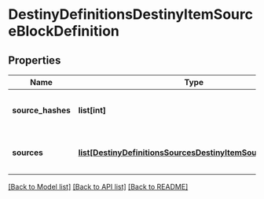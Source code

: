 # DestinyDefinitionsDestinyItemSourceBlockDefinition

## Properties
Name | Type | Description | Notes
------------ | ------------- | ------------- | -------------
**source_hashes** | **list[int]** | The list of hash identifiers for Reward Sources that hint where the item can be found (DestinyRewardSourceDefinition). | [optional] 
**sources** | [**list[DestinyDefinitionsSourcesDestinyItemSourceDefinition]**](DestinyDefinitionsSourcesDestinyItemSourceDefinition.md) | A collection of details about the stats that were computed for the ways we found that the item  could be spawned. | [optional] 

[[Back to Model list]](../README.md#documentation-for-models) [[Back to API list]](../README.md#documentation-for-api-endpoints) [[Back to README]](../README.md)


